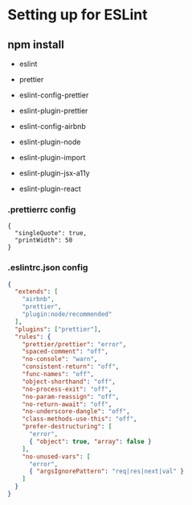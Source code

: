 # Setting up for ESLint

## npm install

- eslint

- prettier

- eslint-config-prettier
<!-- disable formatting for eslint so that prettier will format the code -->

- eslint-plugin-prettier
<!-- allows eslint to show formatting errors as I type -->

- eslint-config-airbnb
<!-- the most popular javascript style guide -->
- eslint-plugin-node
<!-- adds a couple of specific eslint rules only for nodejs -->

- eslint-plugin-import
<!-- necessary in order to make the airbnb style guide work -->

- eslint-plugin-jsx-a11y
<!-- necessary in order to make the airbnb style guide work -->

- eslint-plugin-react
<!-- necessary in order to make the airbnb style guide work -->

### .prettierrc config

```.prettierrc
{
  "singleQuote": true,
  "printWidth": 50
}
```

### .eslintrc.json config

```.eslintrc.json
{
  "extends": [
    "airbnb",
    "prettier",
    "plugin:node/recommended"
  ],
  "plugins": ["prettier"],
  "rules": {
    "prettier/prettier": "error",
    "spaced-comment": "off",
    "no-console": "warn",
    "consistent-return": "off",
    "func-names": "off",
    "object-shorthand": "off",
    "no-process-exit": "off",
    "no-param-reassign": "off",
    "no-return-await": "off",
    "no-underscore-dangle": "off",
    "class-methods-use-this": "off",
    "prefer-destructuring": [
      "error",
      { "object": true, "array": false }
    ],
    "no-unused-vars": [
      "error",
      { "argsIgnorePattern": "req|res|next|val" }
    ]
  }
}
```
